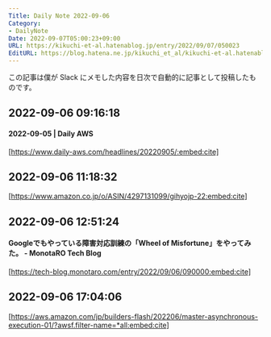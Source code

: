 ```yaml
---
Title: Daily Note 2022-09-06
Category:
- DailyNote
Date: 2022-09-07T05:00:23+09:00
URL: https://kikuchi-et-al.hatenablog.jp/entry/2022/09/07/050023
EditURL: https://blog.hatena.ne.jp/kikuchi_et_al/kikuchi-et-al.hatenablog.jp/atom/entry/4207112889915756025
---
```


この記事は僕が Slack にメモした内容を日次で自動的に記事として投稿したものです。

## 2022-09-06 09:16:18


#### 2022-09-05 | Daily AWS


[https://www.daily-aws.com/headlines/20220905/:embed:cite]



## 2022-09-06 11:18:32


[https://www.amazon.co.jp/o/ASIN/4297131099/gihyojp-22:embed:cite]


## 2022-09-06 12:51:24


#### Googleでもやっている障害対応訓練の「Wheel of Misfortune」をやってみた。 - MonotaRO Tech Blog


[https://tech-blog.monotaro.com/entry/2022/09/06/090000:embed:cite]


## 2022-09-06 17:04:06


[https://aws.amazon.com/jp/builders-flash/202206/master-asynchronous-execution-01/?awsf.filter-name=*all:embed:cite]


